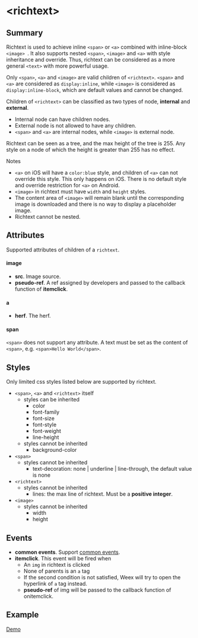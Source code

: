 # &lt;richtext&gt; <Badge text="v0.20+" type="warning"/>

## Summary

Richtext is used to achieve inline `<span>` or `<a>` combined with inline-block `<image> `. It also supports nested `<span>`, `<image>` and `<a>` with style inheritance and override. Thus, richtext can be considered as a more general `<text>` with more powerful usage.

Only `<span>`, `<a>` and `<image>` are valid children of `<richtext>`. `<span>` and `<a>` are considered as `display:inline`, while `<image>` is considered as `display:inline-block`, which are default values and cannot be changed.

Children of `<richtext>` can be classified as two types of node, **internal** and **external**.
* Internal node can have children nodes.
* External node is not allowed to have any children.
* `<span>` and `<a>` are internal nodes, while `<image>` is external node.

Richtext can be seen as a tree, and the max height of the tree is 255. Any style on a node of which the height is greater than 255 has no effect.

Notes
* `<a>` on iOS will have a `color:blue` style, and children of `<a>` can not override this style. This only happens on iOS. There is no default style and override restriction for `<a>` on Android.
* `<image>` in richtext must have `width` and `height` styles.
* The content area of `<image>` will remain blank until the corresponding image is downloaded and there is no way to display a placeholder image.
* Richtext cannot be nested.

## Attributes

Supported attributes of children of a `richtext`.

#### image

* **src**. Image source.
* **pseudo-ref**. A ref assigned by developers and passed to the callback function of **itemclick**.

#### a

* **herf**. The herf.

#### span

`<span>` does not support any attribute. A text must be set as the content of `<span>`, e.g. `<span>Hello World</span>`.

## Styles

Only limited css styles listed below are supported by richtext.

* `<span>`, `<a>` and `<richtext>` itself
    * styles can be inherited
        * color
        * font-family
        * font-size
        * font-style
        * font-weight
        * line-height
    * styles cannot be inherited
        * background-color
* `<span>`
    * styles cannot be inherited
        * text-decoration: none | underline | line-through, the default value is none
* `<richtext>`
    * styles cannot be inherited
        * lines: the max line of richtext. Must be a **positive integer**.
* `<image>`
    * styles cannot be inherited
        * width
        * height

## Events

* **common events**. Support [common events](../events/common-events.html).
* **itemclick**. This event will be fired when
   * An `img` in richtext is clicked
   * None of parents is an `a` tag
   * If the second condition is not satisfied, Weex will try to open the hyperlink of `a` tag instead.
   * **pseudo-ref** of img will be passed to the callback function of onitemclick.

## Example

[Demo](http://dotwe.org/vue/f60fa4323e8248c91ed88d53af2ce9fc)